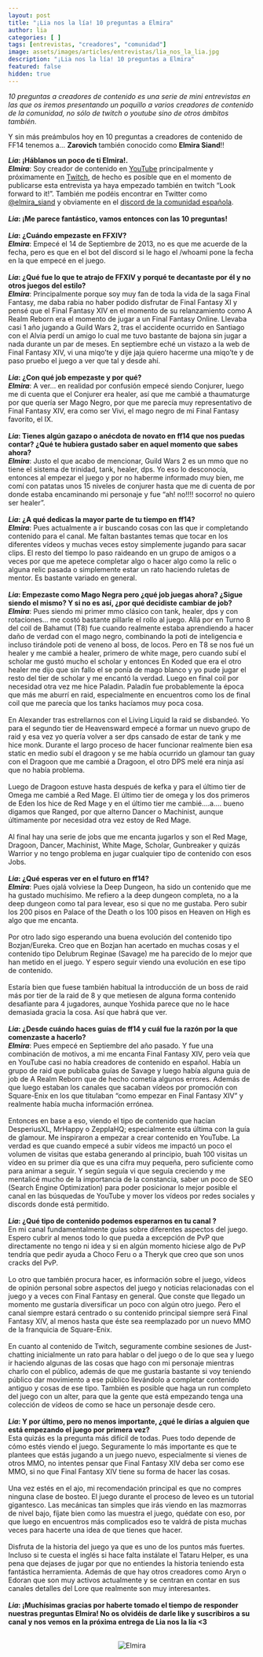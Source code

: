 ```yaml
---
layout: post
title: "¡Lia nos la lía! 10 preguntas a Elmira"
author: lia
categories: [ ]
tags: [entrevistas, "creadores", "comunidad"]
image: assets/images/articles/entrevistas/lia_nos_la_lia.jpg
description: "¡Lia nos la lía! 10 preguntas a Elmira"
featured: false
hidden: true
---
```

*10 preguntas a creadores de contenido es una serie de mini entrevistas en las que os iremos presentando un poquillo a varios creadores de contenido de la comunidad, no sólo de twitch o youtube sino de otros ámbitos también.*

Y sin más preámbulos hoy en 10 preguntas a creadores de contenido de FF14 tenemos a… **Zarovich** también conocido como **Elmira Siand**!!

<div class="card">
  <div class="card-header">
     <b><i>Lia</i>: ¡Háblanos un poco de ti Elmira!.</b>
  </div>
  <div class="card-body">
    <i><b>Elmira</b></i>: Soy creador de contenido en <a href="https://www.youtube.com/zarovich" target="_blank">YouTube</a> principalmente y próximamente en <a href="https://www.twitch.tv/karionsiand" target="_blank">Twitch</a>, de hecho es posible que en el momento de publicarse esta entrevista ya haya empezado también en twitch “Look forward to it!”. También me podéis encontrar en Twitter como <a href="https://twitter.com/elmira_siand" target="_blank">@elmira_siand</a> y obviamente en el <a href="https://discord.gg/cuCKe3V" target="_blank">discord de la comunidad española</a>. 
  </div>
</div>

<br/>

<div class="card">
  <div class="card-header">
     <b><i>Lia</i>: ¡Me parece fantástico, vamos entonces con las 10 preguntas!</b>
  </div>
</div>

<br/>

<div class="card">
  <div class="card-header">
     <b><i>Lia</i>: ¿Cuándo empezaste en FFXIV?</b>
  </div>
  <div class="card-body">
    <i><b>Elmira</b></i>: Empecé el 14 de Septiembre de 2013, no es que me acuerde de la fecha, pero es que en el bot del discord si le hago el /whoami pone la fecha en la que empecé en el juego. 
  </div>
</div>

<br/>

<div class="card">
  <div class="card-header">
     <b><i>Lia</i>: ¿Qué fue lo que te atrajo de FFXIV y porqué te decantaste por él y no otros juegos del estilo?</b>
  </div>
  <div class="card-body">
    <i><b>Elmira</b></i>: Principalmente porque soy muy fan de toda la vida de la saga Final Fantasy, me daba rabia no haber podido disfrutar de Final Fantasy XI y pensé que el Final Fantasy XIV en el momento de su relanzamiento como A Realm Reborn era el momento de jugar a un Final Fantasy Online. Llevaba casi 1 año jugando a Guild Wars 2, tras el accidente ocurrido en Santiago con el Alvia perdí un amigo lo cual me tuvo bastante de bajona sin jugar a nada durante un par de meses. En septiembre eché un vistazo a la web de Final Fantasy XIV, vi una miqo’te y dije jaja quiero hacerme una miqo’te y de paso pruebo el juego a ver que tal y desde ahí.
  </div>
</div>

<br/>

<div class="card">
  <div class="card-header">
     <b><i>Lia</i>: ¿Con qué job empezaste y por qué?</b>
  </div>
  <div class="card-body">
    <i><b>Elmira</b></i>: A ver… en realidad por confusión empecé siendo Conjurer, luego me di cuenta que el Conjurer era healer, así que me cambié a thaumaturge por que quería ser Mago Negro, por que me parecía muy representativo de Final Fantasy XIV, era como ser Vivi, el mago negro de mi Final Fantasy favorito, el IX. 
  </div>
</div>

<br/>

<div class="card">
  <div class="card-header">
     <b><i>Lia</i>: Tienes algún gazapo o anécdota de novato en ff14 que nos puedas contar? ¿Qué te hubiera gustado saber en aquel momento que sabes ahora?</b>
  </div>
  <div class="card-body">
    <i><b>Elmira</b></i>: Justo el que acabo de mencionar, Guild Wars 2 es un mmo que no tiene el sistema de trinidad, tank, healer, dps. Yo eso lo desconocía, entonces al empezar el juego y por no haberme informado muy bien, me comí con patatas unos 15 niveles de conjurer hasta que me di cuenta de por donde estaba encaminando mi personaje y fue “ah! no!!!! socorro! no quiero ser healer”. 
  </div>
</div>

<br/>

<div class="card">
  <div class="card-header">
     <b><i>Lia</i>: ¿A qué dedicas la mayor parte de tu tiempo en ff14?</b>
  </div>
  <div class="card-body">
    <i><b>Elmira</b></i>: Pues actualmente a ir buscando cosas con las que ir completando contenido para el canal. Me faltan bastantes temas que tocar en los diferentes vídeos y muchas veces estoy simplemente jugando para sacar clips. El resto del tiempo lo paso raideando en un grupo de amigos o a veces por que me apetece completar algo o hacer algo como la relic o alguna relic pasada o simplemente estar un rato haciendo ruletas de mentor. Es bastante variado en general.  
  </div>
</div>

<br/>

<div class="card">
  <div class="card-header">
     <b><i>Lia</i>: Empezaste como Mago Negra pero ¿qué job juegas ahora? ¿Sigue siendo el mismo? Y si no es así, ¿por qué decidiste cambiar de job?</b>
  </div>
  <div class="card-body">
    <i><b>Elmira</b></i>: Pues siendo mi primer mmo clásico con tank, healer, dps y con rotaciones… me costó bastante pillarle el rollo al juego. Allá por en Turno 8 del coil de Bahamut (T8)  fue cuando realmente estaba aprendiendo a hacer daño de verdad con el mago negro, combinando la poti de inteligencia e incluso tirándole poti de veneno al boss, de locos. Pero en T8 se nos fué un healer y me cambié a healer, primero de white mage, pero cuando subí el scholar me gustó mucho el scholar y entonces En Koded que era el otro healer me dijo que sin fallo el se ponía de mago blanco y yo pude jugar el resto del tier de scholar y me encantó la verdad. Luego en final coil por necesidad otra vez me hice Paladin. Paladín fue probablemente la época que más me aburrí en raid, especialmente en encuentros como los de final coil que me parecía que los tanks hacíamos muy poca cosa.<br/>
    <br/>
    En Alexander tras estrellarnos con el Living Liquid la raid se disbandeó. Yo para el segundo tier de Heavensward empecé a formar un nuevo grupo de raid y esa vez yo quería volver a ser dps cansado de estar de tank y me hice monk. Durante el largo proceso de hacer funcionar realmente bien esa static en medio subí el dragoon y se me había ocurrido un glamour tan guay con el Dragoon que me cambié a Dragoon, el otro DPS melé era ninja así que no había problema.<br/>
    <br/>
    Luego de Dragoon estuve hasta después de kefka y para el último tier de Omega me cambié a Red Mage. El último tier de omega y los dos primeros de Eden los hice de Red Mage y en el último tier me cambié….a…. bueno digamos que Ranged, por que alterno Dancer o Machinist, aunque últimamente por necesidad otra vez estoy de Red Mage.<br/>
    <br/>
    Al final hay una serie de jobs que me encanta jugarlos y son el Red Mage, Dragoon, Dancer, Machinist, White Mage, Scholar, Gunbreaker y quizás Warrior y no tengo problema en jugar cualquier tipo de contenido con esos Jobs.  
  </div>
</div>

<br/>

<div class="card">
  <div class="card-header">
     <b><i>Lia</i>: ¿Qué esperas ver en el futuro en ff14?</b>
  </div>
  <div class="card-body">
    <i><b>Elmira</b></i>: Pues ojalá volviese la Deep Dungeon, ha sido un contenido que me ha gustado muchísimo. Me refiero a la deep dungeon completa, no a la deep dungeon como tal para levear, eso si que no me gustaba. Pero subir los 200 pisos en Palace of the Death o los 100 pisos en Heaven on High es algo que me encanta.<br/>
    <br/>
    Por otro lado sigo esperando una buena evolución del contenido tipo Bozjan/Eureka. Creo que en Bozjan han acertado en muchas cosas y el contenido tipo Delubrum Reginae (Savage) me ha parecido de lo mejor que han metido en el juego. Y espero seguir viendo una evolución en ese tipo de contenido.<br/>
    <br/>
    Estaría bien que fuese también habitual la introducción de un boss de raid más por tier de la raid de 8 y que metiesen de alguna forma contenido desafiante para 4 jugadores, aunque Yoshida parece que no le hace demasiada gracia la cosa. Así que habrá que ver.
  </div>
</div>

<br/>

<div class="card">
  <div class="card-header">
     <b><i>Lia</i>: ¿Desde cuándo haces guías de  ff14 y cuál fue la razón por la que comenzaste a hacerlo?</b>
  </div>
  <div class="card-body">
    <i><b>Elmira</b></i>: Pues empecé en Septiembre del año pasado. Y fue una combinación de motivos, a mi me encanta Final Fantasy XIV, pero veía que en YouTube casi no había creadores de contenido en español. Había un grupo de raid que publicaba guías de Savage y luego había alguna guia de job de A Realm Reborn que de hecho cometía algunos errores. Además de que luego estaban los canales que sacaban vídeos por promoción con Square-Enix en los que titulaban “como empezar en Final Fantasy XIV” y realmente había mucha información errónea.<br/>
    <br/>
    Entonces en base a eso, viendo el tipo de contenido que hacían DesperiusXL, MrHappy o ZepplaHQ; especialmente esta última con la guía de glamour. Me inspiraron a empezar a crear contenido en YouTube. La verdad es que cuando empecé a subir vídeos me impactó un poco el volumen de visitas que estaba generando al principio, buah 100 visitas un vídeo en su primer día que es una cifra muy pequeña, pero suficiente como para animar a seguir. Y según seguía vi que seguía creciendo y me mentalicé mucho de la importancia de la constancia, saber un poco de SEO (Search Engine Optimization) para poder posicionar lo mejor posible el canal en las búsquedas de YouTube y mover los vídeos por redes sociales y discords donde está permitido.    
  </div>
</div>

<br/>

<div class="card">
  <div class="card-header">
     <b><i>Lia</i>: ¿Qué tipo de contenido podemos esperarnos en tu canal ?</b>
  </div>
  <div class="card-body">En mi canal fundamentalmente guías sobre diferentes aspectos del juego. Espero cubrir al menos todo lo que pueda a excepción de PvP que directamente no tengo ni idea y si en algún momento hiciese algo de PvP tendría que pedir ayuda a Choco Feru o a Theryk que creo que son unos cracks del PvP.<br/>
  <br/>
  Lo otro que también procura hacer, es información sobre el juego, vídeos de opinión personal sobre aspectos del juego y noticias relacionadas con el juego y a veces con Final Fantasy en general. Que conste que llegado un momento me gustaría diversificar un poco con algún otro juego. Pero el canal siempre estará centrado o su contenido principal siempre será Final Fantasy XIV, al menos hasta que éste sea reemplazado por un nuevo MMO de la franquicia de Square-Enix.<br/>
  <br/>
  En cuanto al contenido de Twitch, seguramente combine sesiones de Just-chatting inicialmente un rato para hablar o del juego o de lo que sea y luego ir haciendo algunas de las cosas que hago con mi personaje mientras charlo con el público, además de que me gustaría bastante si voy teniendo público dar movimiento a ese público llevándolo a completar contenido antiguo y cosas de ese tipo. También es posible que haga un run completo del juego con un alter, para que la gente que está empezando tenga una colección de vídeos de como se hace un personaje desde cero.
  </div>
</div>

<br/>

<div class="card">
  <div class="card-header">
     <b><i>Lia</i>: Y por último, pero no menos importante, ¿qué le dirías a alguien que está empezando el juego por primera vez?</b>
  </div>
  <div class="card-body">Esta quizás es la pregunta más difícil de todas. Pues todo depende de cómo estés viendo el juego. Seguramente lo más importante es que te plantees que estás jugando a un juego nuevo, especialmente si vienes de otros MMO, no intentes pensar que Final Fantasy XIV deba ser como ese MMO, si no que Final Fantasy XIV tiene su forma de hacer las cosas.<br/>
  <br/>
  Una vez estés en el ajo, mi recomendación principal es que no compres ninguna clase de bosteo. El juego durante el proceso de leveo es un tutorial gigantesco. Las mecánicas tan simples que irás viendo en las mazmorras de nivel bajo, fíjate bien como las muestra el juego, quédate con eso, por que luego en encuentros más complicados eso te valdrá de pista muchas veces para hacerte una idea de que tienes que hacer.<br/>
  <br/>
  Disfruta de la historia del juego ya que es uno de los puntos más fuertes. Incluso si te cuesta el inglés si hace falta instálate el Tataru Helper, es una pena que dejases de jugar por que no entiendes la historia teniendo esta fantástica herramienta. Además de que hay otros creadores como Aryn o Edoran que son muy activos actualmente y se centran en contar en sus canales detalles del Lore que realmente son muy interesantes.
  </div>
</div>

<br/>

<div class="card">
  <div class="card-header">
     <b><i>Lia</i>: ¡Muchísimas gracias por haberte tomado el tiempo de responder nuestras preguntas Elmira! No os olvidéis de darle like y suscribiros a su canal y nos vemos en la próxima entrega de Lia nos la lía <3</b>
  </div>
</div>

<br/>

<p align="center"><img src="{{ site.baseurl }}/assets/images/articles/entrevistas/lia_elmira/lia_elmira.jpg" alt="Elmira"/></p>